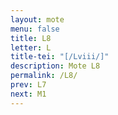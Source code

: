 ```yaml
---
layout: mote
menu: false
title: L8
letter: L
title-tei: "[/Lviii/]"
description: Mote L8
permalink: /L8/
prev: L7
next: M1
---
```

